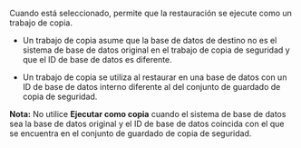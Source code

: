 Cuando está seleccionado, permite que la restauración se ejecute como un trabajo de copia.

-   Un trabajo de copia asume que la base de datos de destino no es el sistema de base de datos original en el trabajo de copia de seguridad y que el ID de base de datos es diferente.

-   Un trabajo de copia se utiliza al restaurar en una base de datos con un ID de base de datos interno diferente al del conjunto de guardado de copia de seguridad.

**Nota:** No utilice **Ejecutar como copia** cuando el sistema de base de datos sea la base de datos original y el ID de base de datos coincida con el que se encuentra en el conjunto de guardado de copia de seguridad.

